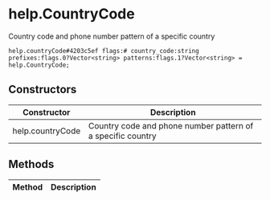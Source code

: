 # help.CountryCode
Country code and phone number pattern of a specific country

```
help.countryCode#4203c5ef flags:# country_code:string prefixes:flags.0?Vector<string> patterns:flags.1?Vector<string> = help.CountryCode;
```

## Constructors
| Constructor | Description |
| ---- | ----------- |
| help.countryCode | Country code and phone number pattern of a specific country |


## Methods
| Method | Description |
| ---- | ----------- |


